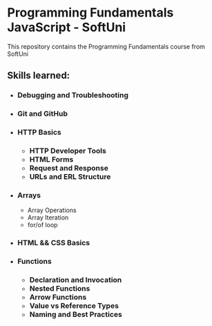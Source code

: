 # Programming Fundamentals JavaScript - SoftUni

This repository contains the Programming Fundamentals course from SoftUni

<h2>Skills learned:</h2>
<ul>
  <li><h3>Debugging and Troubleshooting</h3></li>
  <li><h3>Git and GitHub</h3></li>
  <li><h3>HTTP Basics<h3>
    <ul>
      <li>HTTP Developer Tools</li>
      <li>HTML Forms</li>
      <li>Request and Response</li>
      <li>URLs and ERL Structure</li>
    </ul>
  </li>
  <li><h3>Arrays</h3>
    <ul>
      <li>Array Operations</li>
      <li>Array Iteration</li>
      <li>for/of loop</li>
    </ul>
  </li>
  <li><h3>HTML && CSS Basics</h3></li>
  <li><h3>Functions<h3>
    <ul>
      <li>Declaration and Invocation</li>
      <li>Nested Functions</li>
      <li>Arrow Functions</li>
      <li>Value vs Reference Types</li>
      <li>Naming and Best Practices</li>
    </ul>  
  </li>
</ul>
